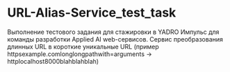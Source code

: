 # URL-Alias-Service_test_task
Выполнение тестового задания для стажировки в YADRO Импульс для команды разработки Applied AI web-сервисов. Сервис преобразования длинных URL в короткие уникальные URL (пример httpsexample.comlonglongpathwith=arguments → httplocalhost8000blahblahblah)
